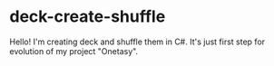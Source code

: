 # deck-create-shuffle
Hello! I'm creating deck and shuffle them in C#.
It's just first step for evolution of my project "Onetasy".

